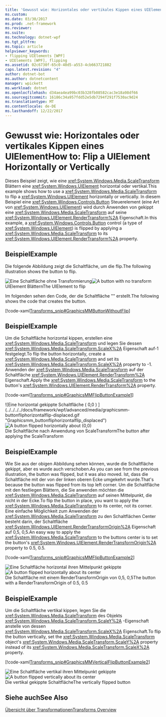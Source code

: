 ```yaml
---
title: 'Gewusst wie: Horizontales oder vertikales Kippen eines UIElement'
ms.custom: 
ms.date: 03/30/2017
ms.prod: .net-framework
ms.reviewer: 
ms.suite: 
ms.technology: dotnet-wpf
ms.tgt_pltfrm: 
ms.topic: article
helpviewer_keywords:
- flipping UIElements [WPF]
- UIElements [WPF], flipping
ms.assetid: 02c6730f-65c0-40d5-a553-4cb663721882
caps.latest.revision: "4"
author: dotnet-bot
ms.author: dotnetcontent
manager: wpickett
ms.workload: dotnet
ms.openlocfilehash: d34aea4ea99bc03b328fb08582cac3e18a98df66
ms.sourcegitcommit: 16186c34a957fdd52e5db7294f291f7530ac9d24
ms.translationtype: MT
ms.contentlocale: de-DE
ms.lasthandoff: 12/22/2017
---
```

# <a name="how-to-flip-a-uielement-horizontally-or-vertically"></a><span data-ttu-id="a062d-102">Gewusst wie: Horizontales oder vertikales Kippen eines UIElement</span><span class="sxs-lookup"><span data-stu-id="a062d-102">How to: Flip a UIElement Horizontally or Vertically</span></span>
<span data-ttu-id="a062d-103">Dieses Beispiel zeigt, wie eine <xref:System.Windows.Media.ScaleTransform> Blättern eine <xref:System.Windows.UIElement> horizontal oder vertikal.</span><span class="sxs-lookup"><span data-stu-id="a062d-103">This example shows how to use a <xref:System.Windows.Media.ScaleTransform> to flip a <xref:System.Windows.UIElement> horizontally or vertically.</span></span> <span data-ttu-id="a062d-104">In diesem Beispiel eine <xref:System.Windows.Controls.Button> Steuerelement (eine Art von <xref:System.Windows.UIElement>) wird durch Anwenden von gekippt eine <xref:System.Windows.Media.ScaleTransform> auf seine <xref:System.Windows.UIElement.RenderTransform%2A> Eigenschaft.</span><span class="sxs-lookup"><span data-stu-id="a062d-104">In this example, a <xref:System.Windows.Controls.Button> control (a type of <xref:System.Windows.UIElement>) is flipped by applying a <xref:System.Windows.Media.ScaleTransform> to its <xref:System.Windows.UIElement.RenderTransform%2A> property.</span></span>  
  
## <a name="example"></a><span data-ttu-id="a062d-105">Beispiel</span><span class="sxs-lookup"><span data-stu-id="a062d-105">Example</span></span>  
 <span data-ttu-id="a062d-106">Die folgende Abbildung zeigt die Schaltfläche, um die flip.</span><span class="sxs-lookup"><span data-stu-id="a062d-106">The following illustration shows the button to flip.</span></span>  
  
 <span data-ttu-id="a062d-107">![Eine Schaltfläche ohne Transformierung](../../../../docs/framework/wpf/advanced/media/graphicsmm-buttonflipbeforeflip.gif "Graphicsmm_buttonflipbeforeflip")</span><span class="sxs-lookup"><span data-stu-id="a062d-107">![A button with no transform](../../../../docs/framework/wpf/advanced/media/graphicsmm-buttonflipbeforeflip.gif "graphicsmm_buttonflipbeforeflip")</span></span>  
<span data-ttu-id="a062d-108">UIElement Blättern</span><span class="sxs-lookup"><span data-stu-id="a062d-108">The UIElement to flip</span></span>  
  
 <span data-ttu-id="a062d-109">Im folgenden sehen den Code, der die Schaltfläche "" erstellt.</span><span class="sxs-lookup"><span data-stu-id="a062d-109">The following shows the code that creates the button.</span></span>  
  
 [!code-xaml[Transforms_snip#GraphicsMMButtonWithoutFlip](../../../../samples/snippets/csharp/VS_Snippets_Wpf/Transforms_snip/CS/FlipExample.xaml#graphicsmmbuttonwithoutflip)]  
  
## <a name="example"></a><span data-ttu-id="a062d-110">Beispiel</span><span class="sxs-lookup"><span data-stu-id="a062d-110">Example</span></span>  
 <span data-ttu-id="a062d-111">Um die Schaltfläche horizontal kippen, erstellen eine <xref:System.Windows.Media.ScaleTransform> und legen Sie dessen <xref:System.Windows.Media.ScaleTransform.ScaleX%2A> Eigenschaft auf-1 festgelegt.</span><span class="sxs-lookup"><span data-stu-id="a062d-111">To flip the button horizontally, create a <xref:System.Windows.Media.ScaleTransform> and set its <xref:System.Windows.Media.ScaleTransform.ScaleX%2A> property to -1.</span></span> <span data-ttu-id="a062d-112">Anwenden der <xref:System.Windows.Media.ScaleTransform> auf der Schaltfläche <xref:System.Windows.UIElement.RenderTransform%2A> Eigenschaft.</span><span class="sxs-lookup"><span data-stu-id="a062d-112">Apply the <xref:System.Windows.Media.ScaleTransform> to the button's <xref:System.Windows.UIElement.RenderTransform%2A> property.</span></span>  
  
 [!code-xaml[Transforms_snip#GraphicsMMFlipButtonExample1](../../../../samples/snippets/csharp/VS_Snippets_Wpf/Transforms_snip/CS/FlipExample.xaml#graphicsmmflipbuttonexample1)]  
  
 <span data-ttu-id="a062d-113">![Eine horizontal gekippte Schaltfläche &#40; 0,0 &#41; ] (../../../../docs/framework/wpf/advanced/media/graphicsmm-buttonfliphorizontalflip-displaced.gif "Graphicsmm_buttonfliphorizontalflip_displaced")</span><span class="sxs-lookup"><span data-stu-id="a062d-113">![A button flipped horizontally about &#40;0,0&#41;](../../../../docs/framework/wpf/advanced/media/graphicsmm-buttonfliphorizontalflip-displaced.gif "graphicsmm_buttonfliphorizontalflip_displaced")</span></span>  
<span data-ttu-id="a062d-114">Die Schaltfläche nach Anwendung von ScaleTransform</span><span class="sxs-lookup"><span data-stu-id="a062d-114">The button after applying the ScaleTransform</span></span>  
  
## <a name="example"></a><span data-ttu-id="a062d-115">Beispiel</span><span class="sxs-lookup"><span data-stu-id="a062d-115">Example</span></span>  
 <span data-ttu-id="a062d-116">Wie Sie aus der obigen Abbildung sehen können, wurde die Schaltfläche gekippt, aber es wurde auch verschoben.</span><span class="sxs-lookup"><span data-stu-id="a062d-116">As you can see from the previous illustration, the button was flipped, but it was also moved.</span></span> <span data-ttu-id="a062d-117">Ist, dass die Schaltfläche mit der von der linken oberen Ecke umgekehrt wurde.</span><span class="sxs-lookup"><span data-stu-id="a062d-117">That's because the button was flipped from its top left corner.</span></span> <span data-ttu-id="a062d-118">Um die Schaltfläche mit den festliegen Blättern, die Sie anwenden möchten die <xref:System.Windows.Media.ScaleTransform> auf seinen Mittelpunkt, die nicht in der Ecke.</span><span class="sxs-lookup"><span data-stu-id="a062d-118">To flip the button in place, you want to apply the <xref:System.Windows.Media.ScaleTransform> to its center, not its corner.</span></span> <span data-ttu-id="a062d-119">Eine einfache Möglichkeit zum Anwenden der <xref:System.Windows.Media.ScaleTransform> zu den Schaltflächen Center besteht darin, der Schaltfläche <xref:System.Windows.UIElement.RenderTransformOrigin%2A> Eigenschaft auf 0,5, 0,5.</span><span class="sxs-lookup"><span data-stu-id="a062d-119">An easy way to apply the <xref:System.Windows.Media.ScaleTransform> to the buttons center is to set the button's <xref:System.Windows.UIElement.RenderTransformOrigin%2A> property to 0.5, 0.5.</span></span>  
  
 [!code-xaml[Transforms_snip#GraphicsMMFlipButtonExample2](../../../../samples/snippets/csharp/VS_Snippets_Wpf/Transforms_snip/CS/FlipExample.xaml#graphicsmmflipbuttonexample2)]  
  
 <span data-ttu-id="a062d-120">![Eine Schaltfläche horizontal ihren Mittelpunkt gekippte](../../../../docs/framework/wpf/advanced/media/graphicsmm-buttonfliphorizontalflip-inplace.gif "Graphicsmm_buttonfliphorizontalflip_inplace")</span><span class="sxs-lookup"><span data-stu-id="a062d-120">![A button flipped horizontally about its center](../../../../docs/framework/wpf/advanced/media/graphicsmm-buttonfliphorizontalflip-inplace.gif "graphicsmm_buttonfliphorizontalflip_inplace")</span></span>  
<span data-ttu-id="a062d-121">Die Schaltfläche mit einem RenderTransformOrigin von 0,5, 0,5</span><span class="sxs-lookup"><span data-stu-id="a062d-121">The button with a RenderTransformOrigin of 0.5, 0.5</span></span>  
  
## <a name="example"></a><span data-ttu-id="a062d-122">Beispiel</span><span class="sxs-lookup"><span data-stu-id="a062d-122">Example</span></span>  
 <span data-ttu-id="a062d-123">Um die Schaltfläche vertikal kippen, legen Sie die <xref:System.Windows.Media.ScaleTransform> des Objekts <xref:System.Windows.Media.ScaleTransform.ScaleY%2A> -Eigenschaft anstelle von dessen <xref:System.Windows.Media.ScaleTransform.ScaleX%2A> Eigenschaft.</span><span class="sxs-lookup"><span data-stu-id="a062d-123">To flip the button vertically, set the <xref:System.Windows.Media.ScaleTransform> object's <xref:System.Windows.Media.ScaleTransform.ScaleY%2A> property instead of its <xref:System.Windows.Media.ScaleTransform.ScaleX%2A> property.</span></span>  
  
 [!code-xaml[Transforms_snip#GraphicsMMVerticalFlipButtonExample2](../../../../samples/snippets/csharp/VS_Snippets_Wpf/Transforms_snip/CS/FlipExample.xaml#graphicsmmverticalflipbuttonexample2)]  
  
 <span data-ttu-id="a062d-124">![Eine Schaltfläche vertikal ihren Mittelpunkt gekippte](../../../../docs/framework/wpf/advanced/media/graphicsmm-buttonflipverticalflip-inplace.gif "Graphicsmm_buttonflipverticalflip_inplace")</span><span class="sxs-lookup"><span data-stu-id="a062d-124">![A button flipped vertically about its center](../../../../docs/framework/wpf/advanced/media/graphicsmm-buttonflipverticalflip-inplace.gif "graphicsmm_buttonflipverticalflip_inplace")</span></span>  
<span data-ttu-id="a062d-125">Die vertikal gekippte Schaltfläche</span><span class="sxs-lookup"><span data-stu-id="a062d-125">The vertically flipped button</span></span>  
  
## <a name="see-also"></a><span data-ttu-id="a062d-126">Siehe auch</span><span class="sxs-lookup"><span data-stu-id="a062d-126">See Also</span></span>  
 [<span data-ttu-id="a062d-127">Übersicht über Transformationen</span><span class="sxs-lookup"><span data-stu-id="a062d-127">Transforms Overview</span></span>](../../../../docs/framework/wpf/graphics-multimedia/transforms-overview.md)
